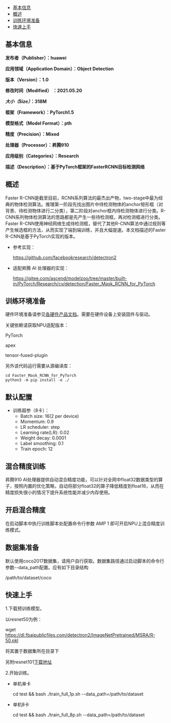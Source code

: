 -   [基本信息](#基本信息.md)
-   [概述](#概述.md)
-   [训练环境准备](#训练环境准备.md)
-   [快速上手](#快速上手.md)

<h2 id="基本信息.md">基本信息</h2>

**发布者（Publisher）：huawei**

**应用领域（Application Domain）：Object Detection**

**版本（Version）：1.0**

**修改时间（Modified） ：2021.05.20**

_**大小（Size）**_**：318M**

**框架（Framework）：PyTorch1.5**

**模型格式（Model Format）：pth**

**精度（Precision）：Mixed**

**处理器（Processor）：昇腾910**

**应用级别（Categories）：Research**

**描述（Description）：基于PyTorch框架的FasterRCNN目标检测网络**

<h2 id="概述.md">概述</h2>
Faster R-CNN是截至目前，RCNN系列算法的最杰出产物，two-stage中最为经典的物体检测算法。推理第一阶段先找出图片中待检测物体的anchor矩形框（对背景、待检测物体进行二分类），第二阶段对anchor框内待检测物体进行分类。R-CNN系列物体检测算法的思路都是先产生一些待检测框，再对检测框进行分类。Faster R-CNN使用神经网络生成待检测框，替代了其他R-CNN算法中通过规则等产生候选框的方法，从而实现了端到端训练，并且大幅提速。本文档描述的Faster R-CNN是基于PyTorch实现的版本。    

-   参考实现：

    https://github.com/facebookresearch/detectron2
    
- 适配昇腾 AI 处理器的实现：

  https://gitee.com/ascend/modelzoo/tree/master/built-in/PyTorch/Research/cv/detection/Faster_Mask_RCNN_for_PyTorch

<h2 id="训练环境准备.md">训练环境准备</h2>

硬件环境准备请参见[各硬件产品文档](https://ascend.huawei.com/#/document?tag=developer)。需要在硬件设备上安装固件与驱动。

关键依赖请获取NPU适配版本：

PyTorch

apex

tensor-fused-plugin

另外该代码运行需要从源编译库：

    cd Faster_Mask_RCNN_for_PyTorch
    python3 -m pip install -e ./
## 默认配置

-   训练超参（8卡）：
    -   Batch size: 16(2 per device)
    -   Momentum: 0.9
    -   LR scheduler: step
    -   Learning rate\(LR\): 0.02
    -   Weight decay: 0.0001
    -   Label smoothing: 0.1
    -   Train epoch: 12


## 混合精度训练

昇腾910 AI处理器提供自动混合精度功能，可以针对全网中float32数据类型的算子，按照内置的优化策略，自动将部分float32的算子降低精度到float16，从而在精度损失很小的情况下提升系统性能并减少内存使用。

## 开启混合精度
在启动脚本中执行训练脚本处配置命令行参数 AMP 1 即可开启NPU上混合精度训练模式。


## 数据集准备

默认使用coco2017数据集，请用户自行获取。数据集路径通过启动脚本的命令行参数--data_path配置。应有如下目录结构

/path/to/dataset/coco

## 快速上手

1.下载预训练模型。

以resnet50为例：

wget https://dl.fbaipublicfiles.com/detectron2/ImageNetPretrained/MSRA/R-50.pkl

将其置于数据集所在目录下

另附resnet101[下载地址](https://dl.fbaipublicfiles.com/detectron2/ImageNetPretrained/MSRA/R-101.pkl)

2.开始训练。
- 单机单卡

  cd test && bash ./train_full_1p.sh --data_path=/path/to/dataset

- 单机8卡

  cd test && bash ./train_full_8p.sh --data_path=/path/to/dataset
